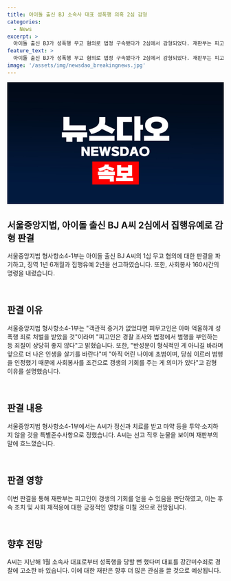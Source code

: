 ```yaml
---
title: 아이돌 출신 BJ 소속사 대표 성폭행 의혹 2심 감형
categories:
  - News
excerpt: >
  아이돌 출신 BJ가 성폭행 무고 혐의로 법정 구속됐다가 2심에서 감형되었다. 재판부는 피고인의 반성과 갱생의 기회를 고려해 징역 1년 6개월과 집행유예 2년을 선고했고, 정신과 치료 및 마약 투약 금지 등을 명령했다. 사회봉사 160시간도 추가했다. 피고인은 눈물을 보이며 반성을 했으며, 사건 내용은 대표와의 갈등에서 발생한 것으로 전해졌다.
feature_text: >
  아이돌 출신 BJ가 성폭행 무고 혐의로 법정 구속됐다가 2심에서 감형되었다. 재판부는 피고인의 반성과 갱생의 기회를 고려해 징역 1년 6개월과 집행유예 2년을 선고했고, 정신과 치료 및 마약 투약 금지 등을 명령했다. 사회봉사 160시간도 추가했다. 피고인은 눈물을 보이며 반성을 했으며, 사건 내용은 대표와의 갈등에서 발생한 것으로 전해졌다.
image: '/assets/img/newsdao_breakingnews.jpg'
---
```


<p><img src="/assets/img/newsdao_breakingnews.jpg" alt="firstkoreanews 속보" /></p>

<h2 data-ke-size="size26">서울중앙지법, 아이돌 출신 BJ A씨 2심에서 집행유예로 감형 판결</h2>

<p>서울중앙지법 형사항소4-1부는 아이돌 출신 BJ A씨의 1심 무고 혐의에 대한 판결을 파기하고, 징역 1년 6개월과 집행유예 2년을 선고하였습니다. 또한, 사회봉사 160시간의 명령을 내렸습니다.</p>

<p data-ke-size="size16">&nbsp;</p>

<h2 data-ke-size="size24">판결 이유</h2>

<p>서울중앙지법 형사항소4-1부는 "객관적 증거가 없었다면 피무고인은 아마 억울하게 성폭행 죄로 처벌을 받았을 것"이라며 "피고인은 경찰 조사와 법정에서 범행을 부인하는 등 죄질이 상당히 좋지 않다"고 밝혔습니다. 또한, "반성문이 형식적인 게 아니길 바라며 앞으로 더 나은 인생을 살기를 바란다"며 "아직 어린 나이에 초범이며, 당심 이르러 범행을 인정했기 때문에 사회봉사를 조건으로 갱생의 기회를 주는 게 의미가 있다"고 감형 이유를 설명했습니다.</p>

<p data-ke-size="size16">&nbsp;</p>

<h2 data-ke-size="size24">판결 내용</h2>

<p>서울중앙지법 형사항소4-1부에서는 A씨가 정신과 치료를 받고 마약 등을 투약·소지하지 않을 것을 특별준수사항으로 정했습니다. A씨는 선고 직후 눈물을 보이며 재판부의 말에 흐느꼈습니다. </p>

<p data-ke-size="size16">&nbsp;</p>

<h2 data-ke-size="size24">판결 영향</h2>

<p>이번 판결을 통해 재판부는 피고인이 갱생의 기회를 얻을 수 있음을 판단하였고, 이는 후속 조치 및 사회 재적응에 대한 긍정적인 영향을 미칠 것으로 전망됩니다. </p>

<p data-ke-size="size16">&nbsp;</p>

<h2 data-ke-size="size24">향후 전망</h2>

<p>A씨는 지난해 1월 소속사 대표로부터 성폭행을 당할 뻔 했다며 대표를 강간미수죄로 경찰에 고소한 바 있습니다. 이에 대한 재판은 향후 더 많은 관심을 끌 것으로 예상됩니다. </p>

<p data-ke-size="size16">&nbsp;</p>

